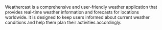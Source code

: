 Weathercast is a comprehensive and user-friendly weather application that provides real-time weather information and forecasts for locations worldwide. It is designed to keep users informed about current weather conditions and help them plan their activities accordingly.
